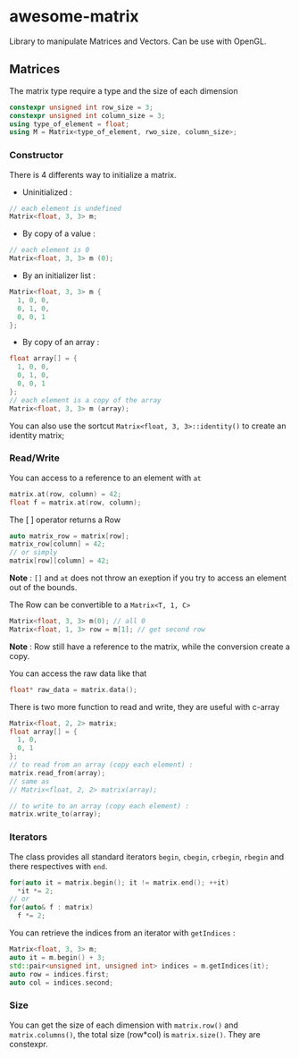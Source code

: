 # awesome-matrix

Library to manipulate Matrices and Vectors. Can be use with OpenGL.

## Matrices

The matrix type require a type and the size of each dimension
```c++
constexpr unsigned int row_size = 3; 
constexpr unsigned int column_size = 3; 
using type_of_element = float;
using M = Matrix<type_of_element, rwo_size, column_size>;
```  

### Constructor

There is 4 differents way to initialize a matrix.

* Uninitialized :
```c++
// each element is undefined
Matrix<float, 3, 3> m;
```
* By copy of a value :
```c++
// each element is 0
Matrix<float, 3, 3> m (0);
```

* By an initializer list :
```c++
Matrix<float, 3, 3> m {
  1, 0, 0,
  0, 1, 0,
  0, 0, 1
};
```
* By copy of an array :
```c++
float array[] = {
  1, 0, 0,
  0, 1, 0,
  0, 0, 1
};
// each element is a copy of the array
Matrix<float, 3, 3> m (array);
```
You can also use the sortcut `Matrix<float, 3, 3>::identity()` to create an identity matrix;

### Read/Write

You can access to a reference to an element with `at`
```c++
matrix.at(row, column) = 42;
float f = matrix.at(row, column);
```
The [ ] operator returns a Row
```c++
auto matrix_row = matrix[row];
matrix_row[column] = 42;
// or simply
matrix[row][column] = 42;
```
__Note__ : `[]` and `at` does not throw an exeption if you try to access an element out of the bounds.

The Row can be convertible to a `Matrix<T, 1, C>` 
```c++
Matrix<float, 3, 3> m(0); // all 0
Matrix<float, 1, 3> row = m[1]; // get second row
``` 
__Note__ : Row still have a reference to the matrix, while the conversion create a copy.

You can access the raw data like that
```c++
float* raw_data = matrix.data();
``` 

There is two more function to read and write, they are useful with c-array
```c++
Matrix<float, 2, 2> matrix;
float array[] = {
  1, 0, 
  0, 1
};
// to read from an array (copy each element) :
matrix.read_from(array); 
// same as 
// Matrix<float, 2, 2> matrix(array);

// to write to an array (copy each element) :
matrix.write_to(array);
```
### Iterators

The class provides all standard iterators `begin`, `cbegin`, `crbegin`, `rbegin` and there respectives with `end`.
```c++
for(auto it = matrix.begin(); it != matrix.end(); ++it)
  *it *= 2;
// or
for(auto& f : matrix) 
  f *= 2;
```
You can retrieve the indices from an iterator with `getIndices` : 
```c++
Matrix<float, 3, 3> m;
auto it = m.begin() + 3;
std::pair<unsigned int, unsigned int> indices = m.getIndices(it);
auto row = indices.first;
auto col = indices.second;
```

### Size

You can get the size of each dimension with `matrix.row()` and `matrix.columns()`, the total size (row*col) is `matrix.size()`. They are constexpr.
